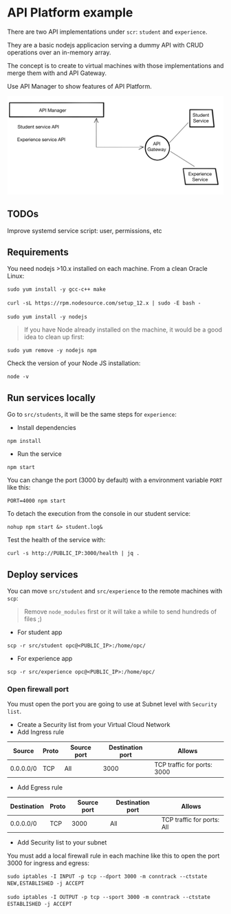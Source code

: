 # API Platform example

There are two API implementations under `scr`: `student` and `experience`.

They are a basic nodejs applicacion serving a dummy API with CRUD operations over an in-memory array.

The concept is to create to virtual machines with those implementations and merge them with and API Gateway.

Use API Manager to show features of API Platform.

![Diagram of the example](images/diagram.jpg "Diagram")


## TODOs
Improve systemd service script: user, permissions, etc


## Requirements
You need nodejs >10.x installed on each machine.
From a clean Oracle Linux:
```
sudo yum install -y gcc-c++ make

curl -sL https://rpm.nodesource.com/setup_12.x | sudo -E bash -

sudo yum install -y nodejs
```
>If you have Node already installed on the machine, it would be a good idea to clean up first:
```
sudo yum remove -y nodejs npm
```

Check the version of your Node JS installation:
```
node -v
```

## Run services locally

Go to `src/students`, it will be the same steps for `experience`:
- Install dependencies
```
npm install
```
- Run the service
```
npm start
```

You can change the port (3000 by default) with a environment variable `PORT` like this:
```
PORT=4000 npm start
```

To detach the execution from the console in our student service:
```
nohup npm start &> student.log&
```

Test the health of the service with:
```
curl -s http://PUBLIC_IP:3000/health | jq .
```

## Deploy services

You can move `src/student` and `src/experience` to the remote machines with `scp`:
>Remove `node_modules` first or it will take a while to send hundreds of files ;)
- For student app
```
scp -r src/student opc@<PUBLIC_IP>:/home/opc/
```
- For experience app
```
scp -r src/experience opc@<PUBLIC_IP>:/home/opc/
```

### Open firewall port
You must open the port you are going to use at Subnet level with `Security list`.
- Create a Security list from your Virtual Cloud Network
- Add Ingress rule

| Source    | Proto | Source port | Destination port | Allows                      |
| --------- | ----- | ----------- | ---------------- | --------------------------- |
| 0.0.0.0/0 | TCP   | All         | 3000             | TCP traffic for ports: 3000 |
- Add Egress rule

| Destination | Proto | Source port | Destination port | Allows                     |
| ----------- | ----- | ----------- | ---------------- | -------------------------- |
| 0.0.0.0/0   | TCP   | 3000        | All              | TCP traffic for ports: All |
- Add Security list to your subnet

You must add a local firewall rule in each machine like this to open the port 3000 for ingress and egress:
```
sudo iptables -I INPUT -p tcp --dport 3000 -m conntrack --ctstate NEW,ESTABLISHED -j ACCEPT

sudo iptables -I OUTPUT -p tcp --sport 3000 -m conntrack --ctstate ESTABLISHED -j ACCEPT
```
